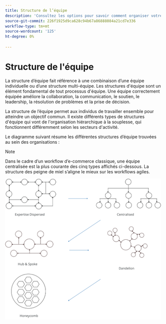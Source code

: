 ```yaml
---
title: Structure de l’équipe
description: 'Consultez les options pour savoir comment organiser votre équipe de commerce électronique. '
source-git-commit: 226f1925d9ca628c94b67a86888084a21cd7e336
workflow-type: tm+mt
source-wordcount: '125'
ht-degree: 0%

---
```



# Structure de l&#39;équipe

La structure d’équipe fait référence à une combinaison d’une équipe individuelle ou d’une structure multi-équipe. Les structures d&#39;équipe sont un élément fondamental de tout processus d&#39;équipe. Une équipe correctement équipée améliore la collaboration, la communication, le soutien, le leadership, la résolution de problèmes et la prise de décision.

La structure de l’équipe permet aux individus de travailler ensemble pour atteindre un objectif commun. Il existe différents types de structures d&#39;équipe qui vont de l&#39;organisation hiérarchique à la souplesse, qui fonctionnent différemment selon les secteurs d&#39;activité.

Le diagramme suivant résume les différentes structures d’équipe trouvées au sein des organisations :

>[!NOTE]
>
>Dans le cadre d’un workflow d’e-commerce classique, une équipe centralisée est la plus courante des cinq types affichés ci-dessous. La structure des peigne de miel s’aligne le mieux sur les workflows agiles.

![Diagrammes de structure d’équipe](../../assets/playbooks/team-structure.png)
